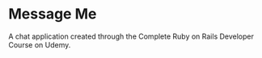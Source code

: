 # Message Me

A chat application created through the Complete Ruby on Rails Developer Course on Udemy.
